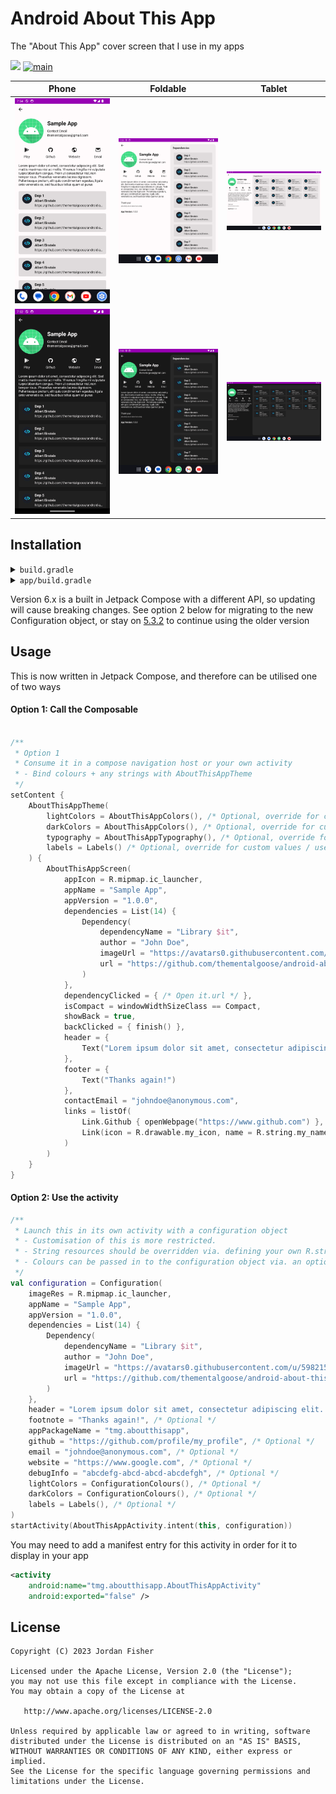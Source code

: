 # Android About This App

The "About This App" cover screen that I use in my apps

[![](https://jitpack.io/v/thementalgoose/android-about-this-app.svg)](https://jitpack.io/#thementalgoose/android-about-this-app) [![main](https://github.com/thementalgoose/android-about-this-app/workflows/Main/badge.svg)](https://github.com/thementalgoose/android-about-this-app/actions)

| Phone                                               | Foldable                                            | Tablet                                              |
|-----------------------------------------------------|-----------------------------------------------------|-----------------------------------------------------|
| <img src="res/screenshot1-light.png" width="275" /> | <img src="res/screenshot2-light.png" width="275" /> | <img src="res/screenshot3-light.png" width="275" /> |
| <img src="res/screenshot1-dark.png" width="275" />  | <img src="res/screenshot2-dark.png" width="275" />  | <img src="res/screenshot3-dark.png" width="275" />  |

## Installation

<details>
    <summary><code>build.gradle</code></summary>

    allprojects {
        repositories {
            ...
            maven { url 'https://jitpack.io' }
        }
    }
</details>

<details>
    <summary><code>app/build.gradle</code></summary>

    dependencies {
        implementation 'com.github.thementalgoose:android-about-this-app:6.0.5'
        // Use Jitpack version if newer
    }

Jitpack version: [![](https://jitpack.io/v/thementalgoose/android-about-this-app.svg)](https://jitpack.io/#thementalgoose/android-about-this-app)
</details>

Version 6.x is a built in Jetpack Compose with a different API, so updating will cause breaking changes. See option 2 below for migrating to the new Configuration object, or stay on [5.3.2](https://github.com/thementalgoose/android-about-this-app/tree/5.3.2) to continue using the older version  

## Usage

This is now written in Jetpack Compose, and therefore can be utilised one of two ways

#### Option 1: Call the Composable

```kotlin

/**
 * Option 1
 * Consume it in a compose navigation host or your own activity
 * - Bind colours + any strings with AboutThisAppTheme
 */
setContent { 
    AboutThisAppTheme(
        lightColors = AboutThisAppColors(), /* Optional, override for custom theme */
        darkColors = AboutThisAppColors(), /* Optional, override for custom theme */
        typography = AboutThisAppTypography(), /* Optional, override for custom theme */
        labels = Labels() /* Optional, override for custom values / use string resources */
    ) {
        AboutThisAppScreen(
            appIcon = R.mipmap.ic_launcher,
            appName = "Sample App",
            appVersion = "1.0.0",
            dependencies = List(14) {
                Dependency(
                    dependencyName = "Library $it",
                    author = "John Doe",
                    imageUrl = "https://avatars0.githubusercontent.com/u/5982159?s=460&v=4",
                    url = "https://github.com/thementalgoose/android-about-this-app"
                )
            },
            dependencyClicked = { /* Open it.url */ },
            isCompact = windowWidthSizeClass == Compact,
            showBack = true,
            backClicked = { finish() },
            header = { 
                Text("Lorem ipsum dolor sit amet, consectetur adipiscing elit. Sed mattis maximus nisi ac mollis.")
            },
            footer = {
                Text("Thanks again!")
            },
            contactEmail = "johndoe@anonymous.com",
            links = listOf(
                Link.Github { openWebpage("https://www.github.com") },
                Link(icon = R.drawable.my_icon, name = R.string.my_name, onClick = { })
            )
        )
    }
}
```

#### Option 2: Use the activity

```kotlin
/**
 * Launch this in its own activity with a configuration object
 * - Customisation of this is more restricted.
 * - String resources should be overridden via. defining your own R.string with the same key
 * - Colours can be passed in to the configuration object via. an optional param
 */
val configuration = Configuration(
    imageRes = R.mipmap.ic_launcher,
    appName = "Sample App",
    appVersion = "1.0.0",
    dependencies = List(14) {
        Dependency(
            dependencyName = "Library $it",
            author = "John Doe",
            imageUrl = "https://avatars0.githubusercontent.com/u/5982159?s=460&v=4",
            url = "https://github.com/thementalgoose/android-about-this-app"
        )
    },
    header = "Lorem ipsum dolor sit amet, consectetur adipiscing elit. Sed mattis maximus nisi ac mollis.", /* Optional */
    footnote = "Thanks again!", /* Optional */
    appPackageName = "tmg.aboutthisapp",
    github = "https://github.com/profile/my_profile", /* Optional */
    email = "johndoe@anonymous.com", /* Optional */
    website = "https://www.google.com", /* Optional */
    debugInfo = "abcdefg-abcd-abcd-abcdefgh", /* Optional */
    lightColors = ConfigurationColours(), /* Optional */
    darkColors = ConfigurationColours(), /* Optional */
    labels = Labels(), /* Optional */
)
startActivity(AboutThisAppActivity.intent(this, configuration))
```

You may need to add a manifest entry for this activity in order for it to display in your app 

```xml
<activity 
    android:name="tmg.aboutthisapp.AboutThisAppActivity"
    android:exported="false" />
```


## License

```
Copyright (C) 2023 Jordan Fisher

Licensed under the Apache License, Version 2.0 (the "License");
you may not use this file except in compliance with the License.
You may obtain a copy of the License at

   http://www.apache.org/licenses/LICENSE-2.0

Unless required by applicable law or agreed to in writing, software
distributed under the License is distributed on an "AS IS" BASIS,
WITHOUT WARRANTIES OR CONDITIONS OF ANY KIND, either express or implied.
See the License for the specific language governing permissions and
limitations under the License.
```